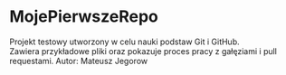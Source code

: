 # MojePierwszeRepo
Projekt testowy utworzony w celu nauki podstaw Git i GitHub.  
Zawiera przykładowe pliki oraz pokazuje proces pracy z gałęziami i pull requestami.
Autor: Mateusz Jegorow
